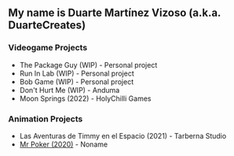 ## My name is Duarte Martínez Vizoso (a.k.a. DuarteCreates)

### Videogame Projects
- The Package Guy (WIP) - Personal project
- Run In Lab (WIP) - Personal project
- Bob Game (WIP) - Personal project
- Don't Hurt Me (WIP) - Anduma
- Moon Springs (2022) - HolyChilli Games

### Animation Projects
 - Las Aventuras de Timmy en el Espacio (2021) - Tarberna Studio
 - [Mr Poker (2020)](https://vimeo.com/510216325) - Noname
